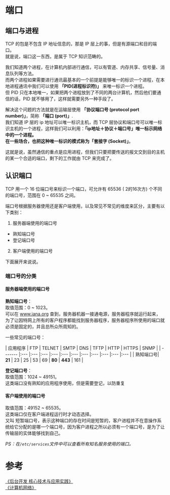 # 端口
## 端口与进程
TCP 的包是不包含 IP 地址信息的，那是 IP 层上的事，但是有源端口和目的端口。    
就是说，端口这一东西，是属于 TCP 知识范畴的。    

我们知道两个进程，在计算机内部进行通信，可以有管道、内存共享、信号量、消息队列等方法。    
而两个进程如果需要进行通讯最基本的一个前提是能够唯一的标识一个进程，在本地进程通讯中我们可以使用 **「PID(进程标识符)」** 来唯一标识一个进程。    
但 PID 只在本地唯一，如果把两个进程放到了不同的两台计算机，然后他们要通信的话，PID 就不够用了，这样就需要另外一种手段了。    

解决这个问题的方法就是在运输层使用 **「协议端口号 (protocol port number)」**，简称 **「端口 (port)」**.    
我们知道 IP 层的 ip 地址可以唯一标识主机，而 TCP 层协议和端口号可以唯一标识主机的一个进程，这样我们可以利用：**「ip地址＋协议＋端口号」**唯一标示网络中的一个进程。    
在一些场合，也把这种唯一标识的模式称为**「套接字 (Socket)」**。    

这就是说，虽然通信的重点是应用进程，但我们只要把要传送的报文交到目的主机的某一个合适的端口，剩下的工作就由 TCP 来完成了。    

## 认识端口
TCP 用一个 16 位端口号来标识一个端口，可允许有 65536 ( 2的16次方) 个不同的端口号，范围在 0 ~ 65535 之间。    

端口号根据服务器使用还是客户端使用，以及常见不常见的维度来区分，主要有以下类别：

1. 服务器端使用的端口号
  - 熟知端口号
  - 登记端口号
2. 客户端使用的端口号

下面展开来说说。    
### 端口号的分类
#### 服务器端使用的端口号
**熟知端口号**：    
取值范围：0 ~ 1023。    
可以在 www.iana.org 查到，服务器机器一接通电源，服务器程序就运行起来，为了让因特网上所有的客户程序都能找到服务器程序，服务器程序所使用的端口就必须是固定的，并且总所众所周知的。    

一些常见的端口号：    

| 应用程序 | FTP | TELNET | SMTP | DNS | TFTP | HTTP | HTTPS | SNMP | 
| ------- |:--- |:--- |:--- |:--- |:--- |:--- |:--- |:--- |:--- |:--- |:--- |
| 熟知端口号| **21** | 23 | 25 | 53 | 69 | **80** | **443** | 161 |

**登记端口号**：    
取值范围：1024 ~ 49151。    
这类端口没有熟知的应用程序使用，但是需要登记，以防重复

#### 客户端使用的端口号
取值范围：49152 ~ 65535。    
这类端口仅在客户端进程运行时才动态选择。    
又叫 短暂端口号，表示这种端口的存在时间是短暂的，客户进程并不在意操作系统给它分配的是哪一个端口号，因为客户进程之所以必须有一个端口号，是为了让传输层的实体能够找到自己。    

*PS：在`/etc/services`文件中可以查看所有知名服务使用的端口。*

# 参考
[《后台开发 核心技术与应用实践》](https://book.douban.com/subject/26850616/)    
[《计算机网络》](https://book.douban.com/subject/2970300/)
